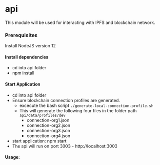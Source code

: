 # api
This module will be used for interacting with IPFS and blockchain network.

### Prerequisites

Install NodeJS version 12

#### Install dependencies
* cd into api folder
* npm install
#### Start Application
* cd into api folder
* Ensure blockchain connection profiles are generated.
    * excecute the bash script `./generate-local-connection-profile.sh`
    * This will generate the following four files in the folder path `api/data/profiles/dev`
        * connection-org1.json
        * connection-org2.json
        * connection-org3.json
        * connection-org4.json
* start application: npm start
* The api will run on port 3003 - http://localhost:3003

#### Usage: 
